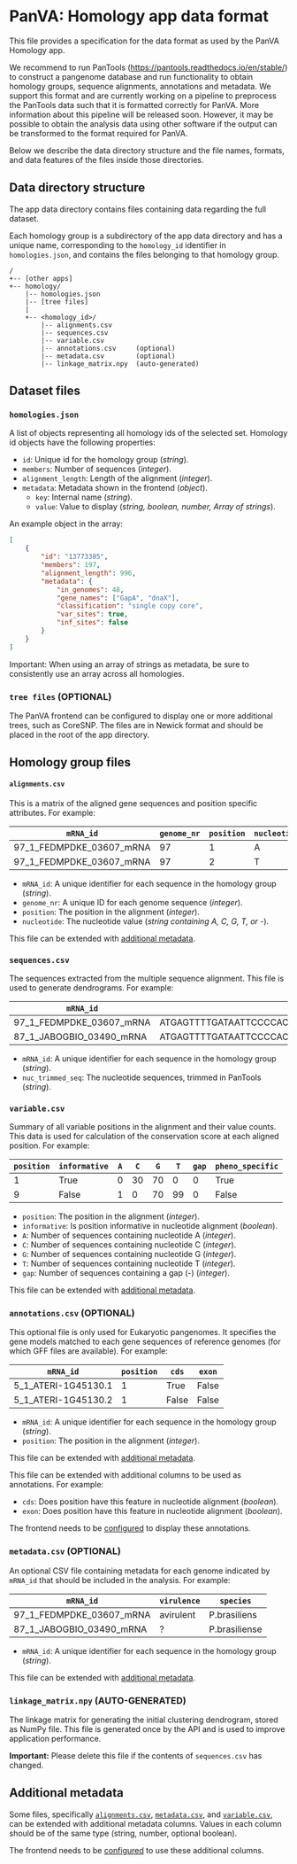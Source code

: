 # PanVA: Homology app data format

This file provides a specification for the data format as used by the PanVA Homology app. 

We recommend to run PanTools (<https://pantools.readthedocs.io/en/stable/>) to construct a pangenome database and run functionality to obtain homology groups, sequence alignments, annotations and metadata. We support this format and are currently working on a pipeline to preprocess the PanTools data such that it is formatted correctly for PanVA. More information about this pipeline will be released soon. However, it may be possible to obtain the analysis data using other software if the output can be transformed to the format required for PanVA.

Below we describe the data directory structure and the file names, formats, and data features of the files inside those directories.

## Data directory structure 

The app data directory contains files containing data regarding the full dataset.

Each homology group is a subdirectory of the app data directory and has a unique name, corresponding to the `homology_id` identifier in `homologies.json`, and contains the files belonging to that homology group.

```
/
+-- [other apps]
+-- homology/
    |-- homologies.json
    |-- [tree files]
    |
    +-- <homology_id>/
        |-- alignments.csv
        |-- sequences.csv
        |-- variable.csv
        |-- annotations.csv     (optional)
        |-- metadata.csv        (optional)
        |-- linkage_matrix.npy  (auto-generated)
```


## Dataset files

### `homologies.json`

A list of objects representing all homology ids of the selected set. Homology id objects have the following properties:

* `id`: Unique id for the homology group (_string_).
* `members`: Number of sequences (_integer_).
* `alignment_length`: Length of the alignment (_integer_).
* `metadata`: Metadata shown in the frontend (_object_).
    * `key`: Internal name (_string_).
    * `value`: Value to display (_string, boolean, number, Array of strings_).

An example object in the array:
```json
[
    {
        "id": "13773385",
        "members": 197,
        "alignment_length": 996,
        "metadata": {
            "in_genomes": 48,
            "gene_names": ["GapA", "dnaX"],
            "classification": "single copy core",
            "var_sites": true,
            "inf_sites": false
        }
    }
]
```

Important: When using an array of strings as metadata, be sure to consistently use an array across all homologies.


### `tree files` (OPTIONAL)

The PanVA frontend can be configured to display one or more additional trees, such as CoreSNP. The files are in Newick format and should be placed in the root of the app directory.


## Homology group files

#### `alignments.csv`

This is a matrix of the aligned gene sequences and position specific attributes. For example:

| `mRNA_id`                | `genome_nr` | `position` | `nucleotide` |
|--------------------------|-------------|------------|--------------|
| 97_1_FEDMPDKE_03607_mRNA | 97          | 1          | A            |
| 97_1_FEDMPDKE_03607_mRNA | 97          | 2          | T            |

* `mRNA_id`: A unique identifier for each sequence in the homology group (_string_).
* `genome_nr`: A unique ID for each genome sequence (_integer_).
* `position`: The position in the alignment (_integer_).
* `nucleotide`: The nucleotide value (_string containing A, C, G, T, or -_).

This file can be extended with [additional metadata](#additionalmetadata).


### `sequences.csv`

The sequences extracted from the multiple sequence alignment. This file is used to generate dendrograms. For example:

| `mRNA_id`                | `nuc_trimmed_seq`                                         |
|--------------------------|-----------------------------------------------------------|
| 97_1_FEDMPDKE_03607_mRNA | ATGAGTTTTGATAATTCCCCACAATCACGCCTGATCCTAACCATGATGGGAGCC... |
| 87_1_JABOGBIO_03490_mRNA | ATGAGTTTTGATAATTCCCCACAATCACGCCTGATCCTAACCATGATGGGAGCC... |

* `mRNA_id`: A unique identifier for each sequence in the homology group (_string_).
* `nuc_trimmed_seq`: The nucleotide sequences, trimmed in PanTools (_string_).


### `variable.csv`

Summary of all variable positions in the alignment and their value counts. This data is used for calculation of the conservation score at each aligned position. For example:

| `position` | `informative` | `A` | `C` | `G` | `T` | `gap` | `pheno_specific` |
|------------|---------------|-----|-----|-----|-----|-------|------------------|
| 1          | True          | 0   | 30  | 70  | 0   | 0     | True             |
| 9          | False         | 1   | 0   | 70  | 99  | 0     | False            |

* `position`: The position in the alignment (_integer_).
* `informative`: Is position informative in nucleotide alignment (_boolean_).
* `A`: Number of sequences containing nucleotide A (_integer_).
* `C`: Number of sequences containing nucleotide C (_integer_).
* `G`: Number of sequences containing nucleotide G (_integer_).
* `T`: Number of sequences containing nucleotide T (_integer_).
* `gap`: Number of sequences containing a gap (-) (_integer_).

This file can be extended with [additional metadata](#additionalmetadata).


### `annotations.csv` (OPTIONAL)

This optional file is only used for Eukaryotic pangenomes. It specifies the gene models matched to each gene sequences of reference genomes (for which GFF files are available). For example:

| `mRNA_id`           | `position` | `cds` | `exon` |
|---------------------|------------|-------|--------|
| 5_1_ATERI-1G45130.1 | 1          | True  | False  |
| 5_1_ATERI-1G45130.2 | 1          | False | False  |

* `mRNA_id`: A unique identifier for each sequence in the homology group (_string_).
* `position`: The position in the alignment (_integer_).

This file can be extended with [additional metadata](#additionalmetadata).

This file can be extended with additional columns to be used as annotations. For example:

* `cds`: Does position have this feature in nucleotide alignment (_boolean_).
* `exon`: Does position have this feature in nucleotide alignment (_boolean_).

The frontend needs to be [configured](../../frontend/docs/config.md) to display these annotations.


### `metadata.csv` (OPTIONAL)

An optional CSV file containing metadata for each genome indicated by `mRNA_id` that should be included in the analysis. For example: 

| `mRNA_id`                | `virulence` | `species`     |
|--------------------------|-------------|---------------|
| 97_1_FEDMPDKE_03607_mRNA | avirulent   | P.brasiliens  |
| 87_1_JABOGBIO_03490_mRNA | ?           | P.brasiliense |

* `mRNA_id`: A unique identifier for each sequence in the homology group (_string_).

This file can be extended with [additional metadata](#additionalmetadata).


### `linkage_matrix.npy` (AUTO-GENERATED)

The linkage matrix for generating the initial clustering dendrogram, stored as NumPy file. This file is generated once by the API and is used to improve application performance.

**Important:** Please delete this file if the contents of `sequences.csv` has changed.


## Additional metadata

Some files, specifically [`alignments.csv`](#alignmentscsv), [`metadata.csv`](#metadatacsv), and [`variable.csv`](#variablecsv), can be extended with additional metadata columns.
Values in each column should be of the same type (string, number, optional boolean).

The frontend needs to be [configured](../../frontend/docs/config.md) to use these additional columns.
